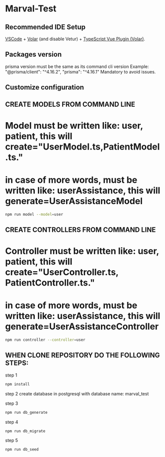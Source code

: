 # Marval-Test

## Recommended IDE Setup

[VSCode](https://code.visualstudio.com/) + [Volar](https://marketplace.visualstudio.com/items?itemName=Vue.volar) (and disable Vetur) + [TypeScript Vue Plugin (Volar)](https://marketplace.visualstudio.com/items?itemName=Vue.vscode-typescript-vue-plugin).

## Packages version
prisma version must be the same as its command cli version
Example: "@prisma/client": "^4.16.2", "prisma": "^4.16.1"
Mandatory to avoid issues.

## Customize configuration

## CREATE MODELS FROM COMMAND LINE
# Model must be written like: user, patient, this will create="UserModel.ts,PatientModel.ts."
# in case of more words, must be written like: userAssistance, this will generate=UserAssistanceModel

```sh
npm run model --model=user
```

## CREATE CONTROLLERS FROM COMMAND LINE
# Controller must be written like: user, patient, this will create="UserController.ts, PatientController.ts."
# in case of more words, must be written like: userAssistance, this will generate=UserAssistanceController

```sh
npm run controller --controller=user
```

## WHEN CLONE REPOSITORY DO THE FOLLOWING STEPS:

step 1

```sh
npm install
```

step 2
create database in postgresql with database name: marval_test

step 3
```sh
npm run db_generate
```

step 4
```sh
npm run db_migrate
```


step 5
```sh
npm run db_seed
```